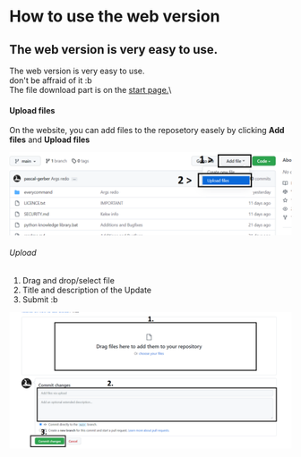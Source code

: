 # How to use the web version

## The web version is very easy to use.

The web version is very easy to use.\
don't be affraid of it :b\
The file download part is on the [start page.](https://github.com/pascal-gerber/Tutorial-on-how-to-use-Github)\

#### Upload files

On the website, you can add files to the reposetory easely by clicking **Add files** and **Upload files**

![Random Image](https://github.com/pascal-gerber/Tutorial-on-how-to-use-Github/blob/main/WEB/Upload%20web.PNG)

###### Upload

1. Drag and drop/select file
2. Title and description of the Update
3. Submit :b

![Random Image](https://github.com/pascal-gerber/Tutorial-on-how-to-use-Github/blob/main/WEB/Upload%20web2.PNG)